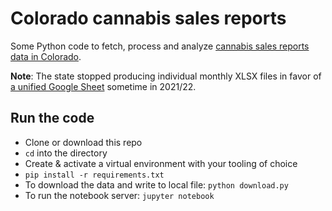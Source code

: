 # Colorado cannabis sales reports
Some Python code to fetch, process and analyze [cannabis sales reports data in Colorado](https://www.colorado.gov/pacific/revenue/colorado-marijuana-sales-reports).

**Note**: The state stopped producing individual monthly XLSX files in favor of [a unified Google Sheet](https://docs.google.com/spreadsheets/d/1br_cwfHy24d2R2bcXacb2KarOIBKGrbR/edit#gid=1659782909) sometime in 2021/22.

## Run the code

- Clone or download this repo
- `cd` into the directory
- Create & activate a virtual environment with your tooling of choice
- `pip install -r requirements.txt`
- To download the data and write to local file: `python download.py`
- To run the notebook server: `jupyter notebook`